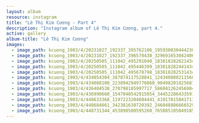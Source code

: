 ```yaml
---
layout: album
resource: instagram
title: "Lê Thị Kim Cương - Part 4"
description: "Instagram album of Lê Thị Kim Cương, part 4."
active: gallery
album-title: "Lê Thị Kim Cương"
images:
  - image_path: kcuong_1903/4/20231027_192337_395762106_1959308304442307_2066282576683005253_n.jpg
  - image_path: kcuong_1903/4/20231027_192337_396578438_329691653042406_4115132114501324489_n.jpg
  - image_path: kcuong_1903/4/20250505_111042_495291040_18381828262143480_281155869639547112_n.jpg
  - image_path: kcuong_1903/4/20250505_111042_495446399_18381828244143480_1680575782956888457_n.jpg
  - image_path: kcuong_1903/4/20250505_111042_495678798_18381828253143480_5087876309411911698_n.jpg
  - image_path: kcuong_1903/4/434054304_387874117528841_1243408802115603785_n.jpg
  - image_path: kcuong_1903/4/434088100_2238942949770860_9049820182568759313_n.jpg
  - image_path: kcuong_1903/4/436404538_270798185997717_5860412624569849938_n.jpg
  - image_path: kcuong_1903/4/436990660_1547040542915054_3445228643359134151_n.jpg
  - image_path: kcuong_1903/4/448633368_1197223204604441_4101781504171194475_n.jpg
  - image_path: kcuong_1903/4/448684661_342381638720392_2460488866665298813_n.jpg
  - image_path: kcuong_1903/4/448731344_453898580595260_7658851058491856075_n.jpg
---
```

